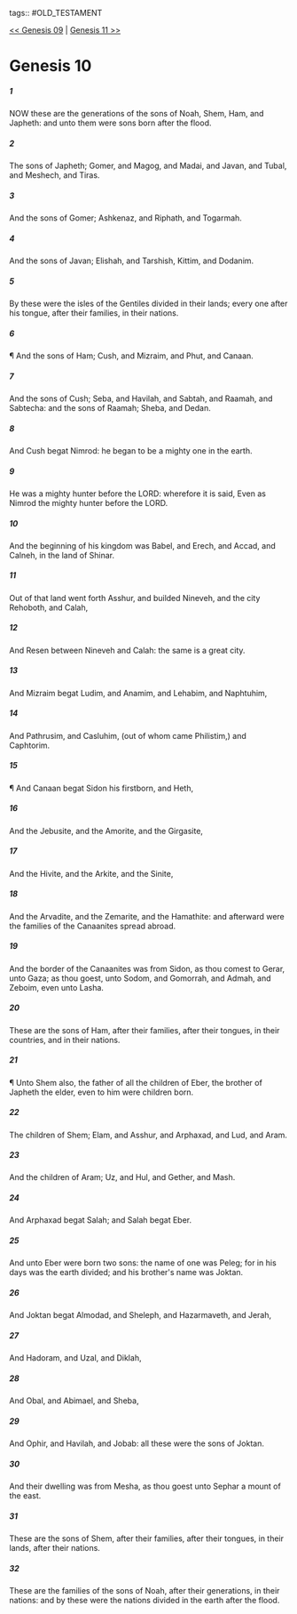 tags:: #OLD_TESTAMENT

[<< Genesis 09](OLD_TESTAMENT/01_Genesis/Genesis_09.md) | [Genesis 11 >>](OLD_TESTAMENT/01_Genesis/Genesis_11.md)

# Genesis 10

##### 1

NOW these are the generations of the sons of Noah, Shem, Ham, and Japheth: and unto them were sons born after the flood.

##### 2

The sons of Japheth; Gomer, and Magog, and Madai, and Javan, and Tubal, and Meshech, and Tiras.

##### 3

And the sons of Gomer; Ashkenaz, and Riphath, and Togarmah.

##### 4

And the sons of Javan; Elishah, and Tarshish, Kittim, and Dodanim.

##### 5

By these were the isles of the Gentiles divided in their lands; every one after his tongue, after their families, in their nations.

##### 6

¶ And the sons of Ham; Cush, and Mizraim, and Phut, and Canaan.

##### 7

And the sons of Cush; Seba, and Havilah, and Sabtah, and Raamah, and Sabtecha: and the sons of Raamah; Sheba, and Dedan.

##### 8

And Cush begat Nimrod: he began to be a mighty one in the earth.

##### 9

He was a mighty hunter before the LORD: wherefore it is said, Even as Nimrod the mighty hunter before the LORD.

##### 10

And the beginning of his kingdom was Babel, and Erech, and Accad, and Calneh, in the land of Shinar.

##### 11

Out of that land went forth Asshur, and builded Nineveh, and the city Rehoboth, and Calah,

##### 12

And Resen between Nineveh and Calah: the same is a great city.

##### 13

And Mizraim begat Ludim, and Anamim, and Lehabim, and Naphtuhim,

##### 14

And Pathrusim, and Casluhim, (out of whom came Philistim,) and Caphtorim.

##### 15

¶ And Canaan begat Sidon his firstborn, and Heth,

##### 16

And the Jebusite, and the Amorite, and the Girgasite,

##### 17

And the Hivite, and the Arkite, and the Sinite,

##### 18

And the Arvadite, and the Zemarite, and the Hamathite: and afterward were the families of the Canaanites spread abroad.

##### 19

And the border of the Canaanites was from Sidon, as thou comest to Gerar, unto Gaza; as thou goest, unto Sodom, and Gomorrah, and Admah, and Zeboim, even unto Lasha.

##### 20

These are the sons of Ham, after their families, after their tongues, in their countries, and in their nations.

##### 21

¶ Unto Shem also, the father of all the children of Eber, the brother of Japheth the elder, even to him were children born.

##### 22

The children of Shem; Elam, and Asshur, and Arphaxad, and Lud, and Aram.

##### 23

And the children of Aram; Uz, and Hul, and Gether, and Mash.

##### 24

And Arphaxad begat Salah; and Salah begat Eber.

##### 25

And unto Eber were born two sons: the name of one was Peleg; for in his days was the earth divided; and his brother's name was Joktan.

##### 26

And Joktan begat Almodad, and Sheleph, and Hazarmaveth, and Jerah,

##### 27

And Hadoram, and Uzal, and Diklah,

##### 28

And Obal, and Abimael, and Sheba,

##### 29

And Ophir, and Havilah, and Jobab: all these were the sons of Joktan.

##### 30

And their dwelling was from Mesha, as thou goest unto Sephar a mount of the east.

##### 31

These are the sons of Shem, after their families, after their tongues, in their lands, after their nations.

##### 32

These are the families of the sons of Noah, after their generations, in their nations: and by these were the nations divided in the earth after the flood.
